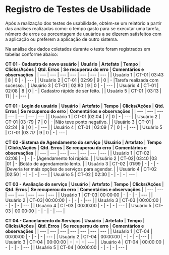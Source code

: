 
 # Registro de Testes de Usabilidade

Após a realização dos testes de usabilidade, obtém-se um relatório a partir das analises realizadas como: o tempo gasto para se executar uma tarefa, número de erros ou porcentagem de usuários a se dizerem satisfeitos com a aplicação ou preferem a aplicação de outro sistema.

Na análise dos dados coletados durante o teste foram registrados em tabelas conforme abaixo:

**CT 01 - Cadastro de novo usuário**
| **Usuário** 	| **Artefato** 	| **Tempo** | **Clicks/Ações** | **Qtd. Erros** | **Se recuperou do erro** | **Comentários e observações** |
| --- 	| --- 	| --- | ---  | --- | --- | --- |
| Usuário 1	| CT-01| 03:43 | 8 | 0 | - | --- |
| Usuário 2 | CT-01 | 02:99  | 9 | 0 | -  |Tarefa realizada com sucesso.  |
| Usuário 3	| CT-01	| 02:80  | 9  | 0 |  - | --- |
| Usuário 4	| CT-01	| 02:08 | 8 | 0  |  -  | Cadastro rápido de ser feito. |
| Usuário 5	| CT-01 | 03:13 | 11 |  | - |--- |

**CT 01 - Login de usuário**
| **Usuário** 	| **Artefato** 	| **Tempo** | **Clicks/Ações** | **Qtd. Erros** | **Se recuperou do erro** | **Comentários e observações** |
| --- 	| --- 	| --- | ---  | --- | --- | --- |
| Usuário 1	| CT-01 |02:04 | 7 | 0 | - | --- |
| Usuário 2 | CT-01 |03 :79  | 7  | 0 | -  |Não teve ponto negativo.  |
| Usuário 3	| CT-01	| 02:24  | 8 | 0 |  - | --- |
| Usuário 4	| CT-01	| 03:09  | 7 | 0  |  -  | --- |
| Usuário 5	| CT-01 |03 :17 | 9 | 0 |  - | --- |

**CT 02 -Sistema de Agendamento do serviço**
| **Usuário** 	| **Artefato** 	| **Tempo** | **Clicks/Ações** | **Qtd. Erros** | **Se recuperou do erro** | **Comentários e observações** |
| --- 	| --- 	| --- | ---  | --- | --- | --- |
| Usuário 1	| CT-02| 02:08 | - | - | - |Agendamento foi rápido.  |
| Usuário 2 | CT-02| 03:40  |03  |01 | -  |Botão de agendamento lento. |
| Usuário 3	| CT-02	| 01:99  | -  | - |  - |Deveria ter mais opções de serviços para agendar.  |
| Usuário 4	| CT-02	|02:50  | - | -  |  -  | --- |
| Usuário 5	| CT-02 | 02:30 | -  | - |  - | --- |

**CT 03 - Avaliação do serviço**
| **Usuário**  | **Artefato** 	| **Tempo** | **Clicks/Ações** | **Qtd. Erros** | **Se recuperou do erro** | **Comentários e observações** |
| --- 	| --- 	| --- | ---  | --- | --- | --- |
| Usuário 1	| CT-03| 00:00:00 | - | - | - | --- |
| Usuário 2 | CT-03| 00:00:00  | -  | - | -  |--- |
| Usuário 3	| CT-03	| 00:00:00  | -  | - |  - | --- |
| Usuário 4	| CT-03	| 00:00:00  | - | -  |  -  | --- |
| Usuário 5	| CT-03 | 00:00:00 | -  | - |  - | --- |

**CT 04 - Cancelamento do Serviços**
| **Usuário** 	| **Artefato** 	| **Tempo** | **Clicks/Ações** | **Qtd. Erros** | **Se recuperou do erro** | **Comentários e observações** |
| --- 	| --- 	| --- | ---  | --- | --- | --- |
| Usuário 1	| CT-04 | 00:00:00 | - | - | - | --- |
| Usuário 2 | CT-04 | 00:00:00  | -  | - | -  |--- |
| Usuário 3	| CT-04	| 00:00:00  | -  | - |  - | --- |
| Usuário 4	| CT-04	| 00:00:00  | - | -  |  -  | --- |
| Usuário 5	| CT-04 | 00:00:00 | -  | - |  - | --- |
